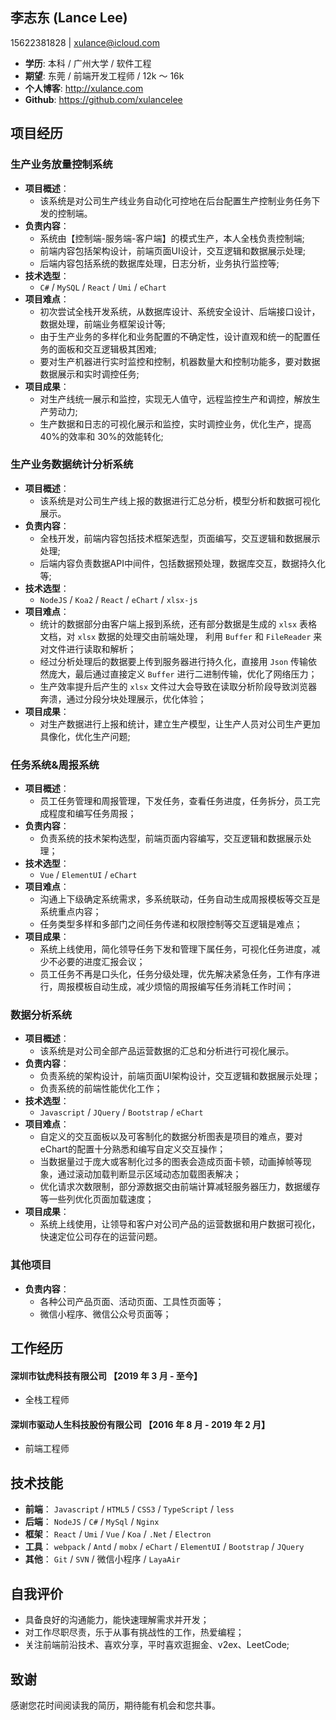 ## 李志东 (Lance Lee)
15622381828 | xulance@icloud.com  
- **学历**: 本科 / 广州大学 / 软件工程  
- **期望**: 东莞 / 前端开发工程师 / 12k ～ 16k  
- **个人博客**: http://xulance.com  
- **Github**: https://github.com/xulancelee  

## 项目经历

### 生产业务放量控制系统
- **项目概述**：
  - 该系统是对公司生产线业务自动化可控地在后台配置生产控制业务任务下发的控制端。
- **负责内容**：
  - 系统由【控制端-服务端-客户端】的模式生产，本人全栈负责控制端;
  - 前端内容包括架构设计，前端页面UI设计，交互逻辑和数据展示处理;
  - 后端内容包括系统的数据库处理，日志分析，业务执行监控等;
- **技术选型**：
  - `C#` / `MySQL` / `React` / `Umi` / `eChart`
- **项目难点**：
  - 初次尝试全栈开发系统，从数据库设计、系统安全设计、后端接口设计，数据处理，前端业务框架设计等;
  - 由于生产业务的多样化和业务配置的不确定性，设计直观和统一的配置任务的面板和交互逻辑极其困难;
  - 要对生产机器进行实时监控和控制，机器数量大和控制功能多，要对数据数据展示和实时调控任务;
- **项目成果**：
  - 对生产线统一展示和监控，实现无人值守，远程监控生产和调控，解放生产劳动力;
  - 生产数据和日志的可视化展示和监控，实时调控业务，优化生产，提高 40%的效率和 30%的效能转化;

### 生产业务数据统计分析系统
- **项目概述**：
  - 该系统是对公司生产线上报的数据进行汇总分析，模型分析和数据可视化展示。
- **负责内容**：
  - 全栈开发，前端内容包括技术框架选型，页面编写，交互逻辑和数据展示处理;
  - 后端内容负责数据API中间件，包括数据预处理，数据库交互，数据持久化等;
- **技术选型**：
  - `NodeJS` / `Koa2` / `React` / `eChart` / `xlsx-js`
- **项目难点**：
  - 统计的数据部分由客户端上报到系统，还有部分数据是生成的 `xlsx` 表格文档，对 `xlsx` 数据的处理交由前端处理，
  利用 `Buffer` 和 `FileReader` 来对文件进行读取和解析；
  - 经过分析处理后的数据要上传到服务器进行持久化，直接用 `Json` 传输依然庞大，最后通过直接定义 `Buffer` 
  进行二进制传输，优化了网络压力；
  - 生产效率提升后产生的 `xlsx` 文件过大会导致在读取分析阶段导致浏览器奔溃，通过分段分块处理展示，优化体验；
- **项目成果**：
  - 对生产数据进行上报和统计，建立生产模型，让生产人员对公司生产更加具像化，优化生产问题;
 
### 任务系统&周报系统
- **项目概述**：
  - 员工任务管理和周报管理，下发任务，查看任务进度，任务拆分，员工完成程度和编写任务周报；
- **负责内容**：
  - 负责系统的技术架构选型，前端页面内容编写，交互逻辑和数据展示处理；
- **技术选型**：
  - `Vue` / `ElementUI` / `eChart`
- **项目难点**：
  - 沟通上下级确定系统需求，多系统联动，任务自动生成周报模板等交互是系统重点内容；
  - 任务类型多样和多部门之间任务传递和权限控制等交互逻辑是难点；
- **项目成果**：
  - 系统上线使用，简化领导任务下发和管理下属任务，可视化任务进度，减少不必要的进度汇报会议；
  - 员工任务不再是口头化，任务分级处理，优先解决紧急任务，工作有序进行，周报模板自动生成，减少烦恼的周报编写任务消耗工作时间；

### 数据分析系统
- **项目概述**：
  - 该系统是对公司全部产品运营数据的汇总和分析进行可视化展示。
- **负责内容**：
  - 负责系统的架构设计，前端页面UI架构设计，交互逻辑和数据展示处理；
  - 负责系统的前端性能优化工作；
- **技术选型**：
  - `Javascript` / `JQuery` / `Bootstrap` / `eChart`
- **项目难点**：
  - 自定义的交互面板以及可客制化的数据分析图表是项目的难点，要对eChart的配置十分熟悉和编写自定义交互操作；
  - 当数据量过于庞大或客制化过多的图表会造成页面卡顿，动画掉帧等现象，通过滚动加载判断显示区域动态加载图表解决；
  - 优化请求次数限制，部分源数据交由前端计算减轻服务器压力，数据缓存等一些列优化页面加载速度；
- **项目成果**：
  - 系统上线使用，让领导和客户对公司产品的运营数据和用户数据可视化，快速定位公司存在的运营问题。

### 其他项目 
- **负责内容**：
  - 各种公司产品页面、活动页面、工具性页面等；
  - 微信小程序、微信公众号页面等；

## 工作经历
#### 深圳市钛虎科技有限公司 【2019 年 3 月 - 至今】
- 全栈工程师  

#### 深圳市驱动人生科技股份有限公司 【2016 年 8 月 - 2019 年 2 月】
- 前端工程师

## 技术技能
- **前端**： `Javascript` / `HTML5` / `CSS3` / `TypeScript` / `less`
- **后端**： `NodeJS` / `C#` / `MySql` / `Nginx`
- **框架**： `React` / `Umi` / `Vue` / `Koa` / `.Net` / `Electron`
- **工具**： `webpack` / `Antd` / `mobx` / `eChart` / `ElementUI` / `Bootstrap` / `JQuery`
- **其他**： `Git` / `SVN` / 微信小程序 / `LayaAir`

## 自我评价
- 具备良好的沟通能力，能快速理解需求并开发；
- 对工作尽职尽责，乐于从事有挑战性的工作，热爱编程；
- 关注前端前沿技术、喜欢分享，平时喜欢逛掘金、v2ex、LeetCode;

## 致谢
感谢您花时间阅读我的简历，期待能有机会和您共事。
